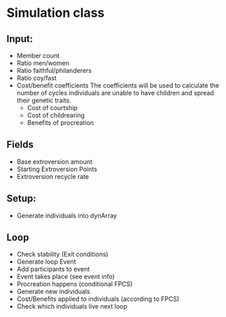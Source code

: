 # Simulation class

## Input:
- Member count
- Ratio men/women
- Ratio faithful/philanderers
- Ratio coy/fast
- Cost/benefit coefficients
The coefficients will be used to calculate the number of cycles individuals are unable to have children and spread their genetic traits.
    - Cost of courtship
    - Cost of childrearing
    - Benefits of procreation

## Fields
- Base extroversion amount
- Starting Extroversion Points
- Extroversion recycle rate

## Setup:
- Generate individuals into dynArray

## Loop
- Check stability (Exit conditions)
- Generate loop Event
- Add participants to event
- Event takes place (see event info)
- Procreation happens (conditional FPCS)
- Generate new individuals
- Cost/Benefits applied to individuals (according to FPCS)
- Check which individuals live next loop
